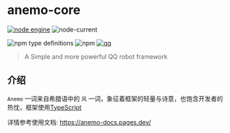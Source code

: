# anemo-core

[![node engine](https://img.shields.io/node/v/anemo-core/latest.svg?style=flat-square)](https://nodejs.org)
![node-current](https://img.shields.io/node/v/anemo-core)

![npm type definitions](https://img.shields.io/npm/types/anemo-core)
![npm](https://img.shields.io/npm/dm/anemo-core)
[![qq](https://img.shields.io/badge/qq-809310030-blue)](https://qm.qq.com/cgi-bin/qm/qr?k=nL_lgOP9qmDn_Cc8z_mGEng3E-ZhUOuk&authKey=mn8UgdFU9GeADZscuJK2R8TzHdsgDvHjnSsm//R3tc5QS1nqIyGbf2ECiIh5xbDn&noverify=0&personal_qrcode_source=0)

> A Simple and more powerful QQ robot framework

## 介绍

`Anemo` 一词来自希腊语中的 `风` 一词，象征着框架的轻量与诗意，也饱含开发者的热忱，框架使用[TypeScript](https://www.typescriptlang.org/)

详情参考使用文档: https://anemo-docs.pages.dev/
